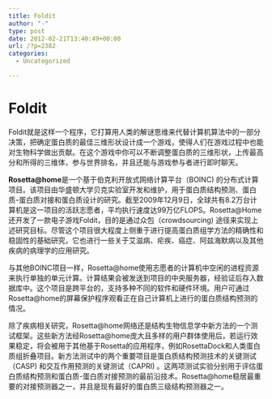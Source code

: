 ```yaml
---
title: Foldit
author: "-"
type: post
date: 2012-02-21T13:40:49+00:00
url: /?p=2382
categories:
  - Uncategorized

---
```

# Foldit
Foldit就是这样一个程序，它打算用人类的解谜思维来代替计算机算法中的一部分决策，把确定蛋白质的最佳三维形状设计成一个游戏，使得人们在游戏过程中也能对生物科学做出贡献。在这个游戏中你可以不断调整蛋白质的三维形状，上传最高分和所得的三维体，参与世界排名，并且还能与游戏参与者进行即时聊天。

**Rosetta@home**是一个基于伯克利开放式网络计算平台（BOINC) 的分布式计算项目。该项目由华盛顿大学贝克实验室开发和维护，用于蛋白质结构预测、蛋白质-蛋白质对接和蛋白质设计的研究。截至2009年12月9日，全球共有8.2万台计算机是这一项目的活跃志愿者，平均执行速度达99万亿FLOPS。Rosetta@Home还开发了一款电子游戏Foldit，目的是通过众包（crowdsourcing) 途径来实现上述研究目标。尽管这个项目很大程度上侧重于进行提高蛋白质组学方法的精确性和稳固性的基础研究，它也进行一些关于艾滋病、疟疾、癌症、阿兹海默病以及其他疾病的病理学的应用研究。

与其他BOINC项目一样，Rosetta@home使用志愿者的计算机中空闲的进程资源来执行单独的单元计算。计算结果会被发送到项目的中央服务器，经验证后存入数据库中。这个项目是跨平台的，支持多种不同的软件和硬件环境。用户可通过Rosetta@home的屏幕保护程序观看正在自己计算机上进行的蛋白质结构预测的情况。

除了疾病相关研究，Rosetta@home网络还是结构生物信息学中新方法的一个测试框架。这些新方法经Rosetta@home庞大且多样的用户群体使用后，若运行效果稳定，将会被用于其他基于Rosetta的应用程序，例如RosettaDock和人类蛋白质组折叠项目。新方法测试中的两个重要项目是蛋白质结构预测技术的关键测试（CASP) 和交互作用预测的关键测试（CAPRI) 。这两项测试实验分别用于评估蛋白质结构预测和蛋白质-蛋白质对接预测的最前沿技术。Rosetta@home稳居最重要的对接预测器之一，并且是现有最好的蛋白质三级结构预测器之一。